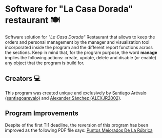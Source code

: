 # Software for "La Casa Dorada" restaurant 🍽️
Software solution for *"La Casa Dorada"* Restaurant that allows to keep the orders and personal management by the manager and visualization tool incorporated inside the program and the different report functions across the sections. Keep in mind that, for the program purpose, the word **manage** implies the following actions: create, update, delete and disable (or enable) any object that the program is build for.
## Creators :computer:
This program was created unique and exclusively by [Santiago Arévalo (santiagoarevalo)](https://github.com/santiagoarevalo) and [Alexander Sánchez (ALEXJR2002)](https://github.com/ALEXJR2002).
## Program Improvements
Despite of the first TI1 deadline, the reversion of this program has been improved as the following PDF file says: [Puntos Mejorados De La Rúbrica](https://github.com/ALEXJR2002/jfx-casa-dorada-restaurant/blob/master/docs/Puntos%20de%20la%20Rúbrica%20Mejorados.pdf)
